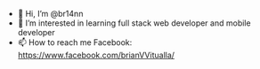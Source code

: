 - 👋 Hi, I’m @br14nn
- 👀 I’m interested in learning full stack web developer and mobile developer
- 📫 How to reach me Facebook: https://www.facebook.com/brianVVitualla/

<!---
br14nn/br14nn is a ✨ special ✨ repository because its `README.md` (this file) appears on your GitHub profile.
You can click the Preview link to take a look at your changes.
--->
